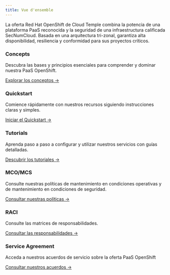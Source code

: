 ```yaml
---
title: Vue d'ensemble
---
```


La oferta Red Hat OpenShift de Cloud Temple combina la potencia de una plataforma PaaS reconocida y la seguridad de una infraestructura calificada SecNumCloud. Basada en una arquitectura tri-zonal, garantiza alta disponibilidad, resiliencia y conformidad para sus proyectos críticos.

<div class="card-grid">
  <div class="card">
    <h3>Concepts</h3>
    <p>Descubra las bases y principios esenciales para comprender y dominar nuestra PaaS OpenShift.</p>
    <a href="concepts" class="card-link">Explorar los conceptos &rarr;</a>
  </div>
  <div class="card">
    <h3>Quickstart</h3>
    <p>Comience rápidamente con nuestros recursos siguiendo instrucciones claras y simples.</p>
    <a href="quickstart" class="card-link">Iniciar el Quickstart &rarr;</a>
  </div>
  <div class="card">
    <h3>Tutorials</h3>
    <p>Aprenda paso a paso a configurar y utilizar nuestros servicios con guías detalladas.</p>
    <a href="tutorials" class="card-link">Descubrir los tutoriales &rarr;</a>
  </div>
  <div class="card">
    <h3>MCO/MCS</h3>
    <p>Consulte nuestras políticas de mantenimiento en condiciones operativas y de mantenimiento en condiciones de seguridad.</p>
    <a href="../governance/paas/mco_mcs" class="card-link">Consultar nuestras políticas &rarr;</a>
  </div>
  <div class="card">
    <h3>RACI</h3>
    <p>Consulte las matrices de responsabilidades.</p>
    <a href="../governance/paas/raci" class="card-link">Consultar las responsabilidades &rarr;</a>
  </div>
  <div class="card">
    <h3>Service Agreement</h3>
    <p>Acceda a nuestros acuerdos de servicio sobre la oferta PaaS OpenShift</p>
    <a href="../governance/paas/service_agreement_paas" class="card-link">Consultar nuestros acuerdos &rarr;</a>
  </div>
</div>